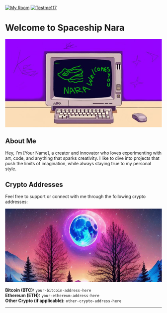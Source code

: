 [![My Room](https://img.shields.io/badge/My%20Room-%23FF0000.svg?style=for-the-badge&logo=https://github.com/KenAkatzuki/KenAkatzuki.github.io/blob/main/logo.png&logoColor=white)](https://KenAkatzuki.github.io)
[![Testme117](https://img.shields.io/badge/Testme117-%23FFCC00.svg?style=for-the-badge&logo=youtube&logoColor=white)](https://youtube.com/@larchboy?feature=shared)
# Welcome to Spaceship Nara

![clear](hereandthere/Nara.jpg)

## About Me
Hey, I'm [Your Name], a creator and innovator who loves experimenting with art, code, and anything that sparks creativity. I like to dive into projects that push the limits of imagination, while always staying true to my personal style.

## Crypto Addresses
Feel free to support or connect with me through the following crypto addresses:

<img src="hereandthere/video.gif" alt="asa" width="700" />

**Bitcoin (BTC):** `your-bitcoin-address-here`  
**Ethereum (ETH):** `your-ethereum-address-here`  
**Other Crypto (if applicable):** `other-crypto-address-here`

---
